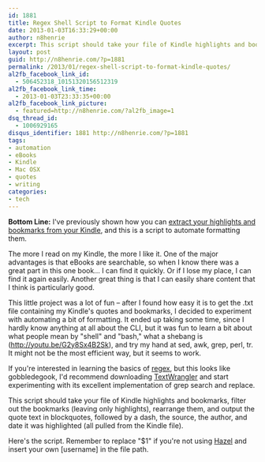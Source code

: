 ```yaml
---
id: 1881
title: Regex Shell Script to Format Kindle Quotes
date: 2013-01-03T16:33:29+00:00
author: n8henrie
excerpt: This script should take your file of Kindle highlights and bookmarks, filter out the bookmarks (leaving only highlights), rearrange them, and output the quote text in blockquotes, followed by a dash, the source, the author, and date it was highlighted (all pulled from the Kindle file).
layout: post
guid: http://n8henrie.com/?p=1881
permalink: /2013/01/regex-shell-script-to-format-kindle-quotes/
al2fb_facebook_link_id:
  - 506452318_10151320156512319
al2fb_facebook_link_time:
  - 2013-01-03T23:33:35+00:00
al2fb_facebook_link_picture:
  - featured=http://n8henrie.com/?al2fb_image=1
dsq_thread_id:
  - 1006929165
disqus_identifier: 1881 http://n8henrie.com/?p=1881
tags:
- automation
- eBooks
- Kindle
- Mac OSX
- quotes
- writing
categories:
- tech
---
```

**Bottom Line:** I've previously shown how you can [extract your highlights and bookmarks from your Kindle](http://n8henrie.com/2012/12/backing-up-kindle-quotes-with-hazel/), and this is a script to automate formatting them.

<!--more-->

The more I read on my Kindle, the more I like it. One of the major advantages is that eBooks are searchable, so when I know there was a great part in this one book... I can find it quickly. Or if I lose my place, I can find it again easily. Another great thing is that I can easily share content that I think is particularly good.

This little project was a lot of fun – after I found how easy it is to get the .txt file containing my Kindle's quotes and bookmarks, I decided to experiment with automating a bit of formatting. It ended up taking some time, since I hardly know anything at all about the CLI, but it was fun to learn a bit about what people mean by "shell" and "bash," what a shebang is (<a target="_blank" href="http://youtu.be/G2y8Sx4B2Sk?t=2s">http://youtu.be/G2y8Sx4B2Sk</a>), and try my hand at sed, awk, grep, perl, tr. It might not be the most efficient way, but it seems to work.

If you're interested in learning the basics of <a target="_blank" href="http://en.wikipedia.org/wiki/Regex">regex</a>, but this looks like gobbledegook, I'd recommend downloading <a target="_blank" href="http://www.barebones.com/products/TextWrangler/">TextWrangler</a> and start experimenting with its excellent implementation of grep search and replace.

This script should take your file of Kindle highlights and bookmarks, filter out the bookmarks (leaving only highlights), rearrange them, and output the quote text in blockquotes, followed by a dash, the source, the author, and date it was highlighted (all pulled from the Kindle file).

Here's the script. Remember to replace "$1" if you're not using <a target="_blank" href="http://www.noodlesoft.com/hazel.php">Hazel</a> and insert your own [username] in the file path.

<script src="http://pastebin.com/embed_js.php?i=yf3CZbGb"></script>
